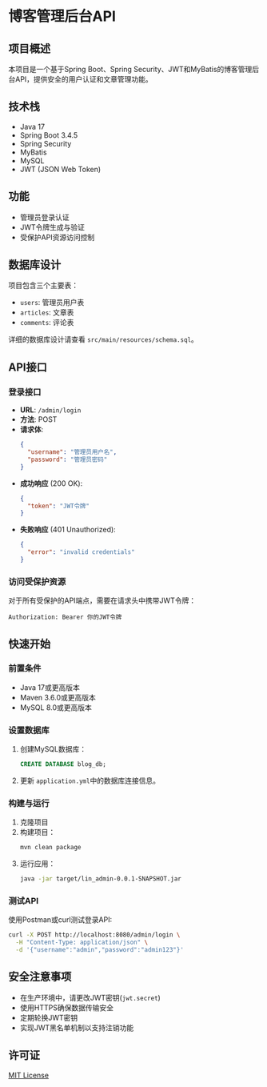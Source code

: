 # 博客管理后台API

## 项目概述

本项目是一个基于Spring Boot、Spring Security、JWT和MyBatis的博客管理后台API，提供安全的用户认证和文章管理功能。

## 技术栈

- Java 17
- Spring Boot 3.4.5
- Spring Security
- MyBatis
- MySQL
- JWT (JSON Web Token)

## 功能

- 管理员登录认证
- JWT令牌生成与验证
- 受保护API资源访问控制

## 数据库设计

项目包含三个主要表：

- `users`: 管理员用户表
- `articles`: 文章表
- `comments`: 评论表

详细的数据库设计请查看 `src/main/resources/schema.sql`。

## API接口

### 登录接口

- **URL**: `/admin/login`
- **方法**: POST
- **请求体**:
  ```json
  {
    "username": "管理员用户名",
    "password": "管理员密码"
  }
  ```
- **成功响应** (200 OK):
  ```json
  {
    "token": "JWT令牌"
  }
  ```
- **失败响应** (401 Unauthorized):
  ```json
  {
    "error": "invalid credentials"
  }
  ```

### 访问受保护资源

对于所有受保护的API端点，需要在请求头中携带JWT令牌：

```
Authorization: Bearer 你的JWT令牌
```

## 快速开始

### 前置条件

- Java 17或更高版本
- Maven 3.6.0或更高版本
- MySQL 8.0或更高版本

### 设置数据库

1. 创建MySQL数据库：
   ```sql
   CREATE DATABASE blog_db;
   ```
2. 更新 `application.yml`中的数据库连接信息。

### 构建与运行

1. 克隆项目
2. 构建项目：
   ```bash
   mvn clean package
   ```
3. 运行应用：
   ```bash
   java -jar target/lin_admin-0.0.1-SNAPSHOT.jar
   ```

### 测试API

使用Postman或curl测试登录API:

```bash
curl -X POST http://localhost:8080/admin/login \
  -H "Content-Type: application/json" \
  -d '{"username":"admin","password":"admin123"}'
```

## 安全注意事项

- 在生产环境中，请更改JWT密钥(`jwt.secret`)
- 使用HTTPS确保数据传输安全
- 定期轮换JWT密钥
- 实现JWT黑名单机制以支持注销功能

## 许可证

[MIT License](LICENSE)
